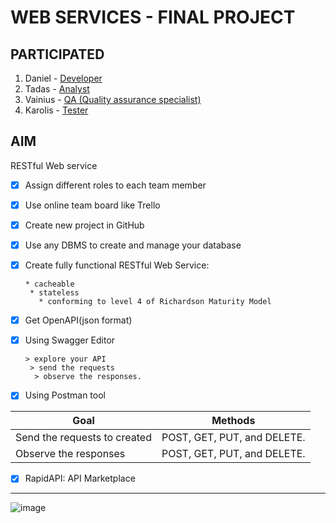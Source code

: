 **WEB SERVICES - FINAL PROJECT**
===

## PARTICIPATED

1. Daniel - 	[Developer](https://www.greatsampleresume.com/job-responsibilities/it-developer-responsibilities/)
2. Tadas - [Analyst](https://www.quora.com/What-is-the-role-of-a-IT-analyst#:~:text=In%20Simple%20%26%20Easy%20Words%2C%20a,the%20business%20needs%20and%20requirements.)
3. Vainius - [QA (Quality assurance specialist)](https://www.signalhire.com/job-descriptions/quality-assurance-(qa)-specialist-job-description)
4. Karolis - [Tester](https://www.businessnewsdaily.com/10761-how-to-become-a-software-tester.html)

## AIM

RESTful Web service
- [x] Assign different roles to each team member
- [x] Use online team board like Trello 
- [x] Create new project in GitHub
- [x] Use any DBMS to create and manage your database
- [x] Create fully functional RESTful Web Service:

      * cacheable
       * stateless
         * conforming to level 4 of Richardson Maturity Model
- [x] Get OpenAPI(json format)
- [x] Using Swagger Editor 

      > explore your API
       > send the requests
        > observe the responses.
- [x] Using Postman tool

|Goal | Methods|
|------------ | -|
Send the requests to created | POST, GET, PUT, and DELETE.
Observe the responses | POST, GET, PUT, and DELETE.

- [x] RapidAPI: API Marketplace

---

![image](https://upload.wikimedia.org/wikipedia/commons/thumb/d/d5/IntelliJ_IDEA_Logo.svg/200px-IntelliJ_IDEA_Logo.svg.png)
